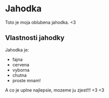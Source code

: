 # Jahodka   

Toto je moja oblubena jahodka. <3

## Vlastnosti jahodky

Jahodka je:

* fajna
* cervena
* vyborna
* chutna
* proste mnam!

A co je uplne najlepsie, mozeme ju zjest!!! <3 <3
